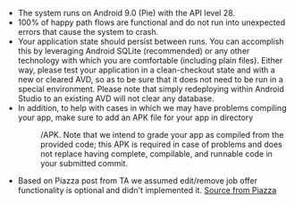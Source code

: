 - The system runs on Android 9.0 (Pie) with the API level 28.
- 100% of happy path flows are functional and do not run into unexpected
errors that cause the system to crash. 
- Your application state should persist between runs. You can accomplish this by leveraging Android SQLite (recommended) or any other technology with which you are comfortable (including plain files). Either way, please test your application in a clean-checkout state and with a new or cleared AVD, so as to be sure that it does not need to be run in a special environment. Please note that simply redeploying within Android Studio to an existing AVD will not clear any database.
- In addition, to help with cases in which we may have problems compiling your app, make sure to add an APK file for your app in directory <dir>/APK. Note that we intend to grade your app as compiled from the provided code; this APK is required in case of problems and does not replace having complete, compilable, and runnable code in your submitted commit.
- Based on Piazza post from TA we assumed edit/remove job offer functionality is optional and didn't implemented it. [Source from Piazza](https://piazza.com/class/koqiurjf4ss47e?cid=461)